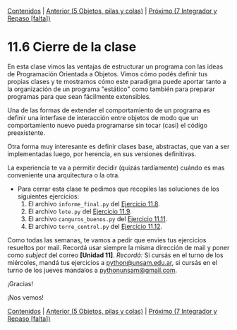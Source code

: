 [Contenidos](../Contenidos.md) \| [Anterior (5 Objetos, pilas y colas)](05_Pilas_Colas.md) \| [Próximo (7 Integrador y Repaso [falta])](07_Integrador.md)

# 11.6 Cierre de la clase

En esta clase vimos las ventajas de estructurar un programa con las ideas de Programación Orientada a Objetos. Vimos cómo podés definir tus propias clases y te mostramos cómo este paradigma puede aportar tanto a la organización de un programa "estático" como también para preparar programas para que sean fácilmente extensibles. 

Una de las formas de extender el comportamiento de un programa es definir una interfase de interacción entre objetos de modo que un comportamiento nuevo pueda programarse sin tocar (casi) el código preexistente. 

Otra forma muy interesante es definir clases base, abstractas, que van a ser implementadas luego, por herencia, en sus versiones definitivas. 

La experiencia te va a permitir decidir (quizás tardíamente) cuándo es mas conveniente una arquitectura o la otra.

* Para cerrar esta clase te pedimos que recopiles las soluciones de los siguientes ejercicios:
    1. El archivo `informe_final.py` del [Ejercicio 11.8](../11_Clases_y_Objetos/03_Herencia.md#ejercicio-118-volvamos-a-armar-todo).
    2. El archivo `lote.py` del [Ejercicio 11.9](../11_Clases_y_Objetos/04_Métodos_Especiales.md#ejercicio-119-mejor-salida-para-objetos).
    3. El archivo `canguros_buenos.py` del [Ejercicio 11.11](../11_Clases_y_Objetos/05_Pilas_Colas.md#ejercicio-1111-canguros-buenos-y-canguros-malos).
    4. El archivo `torre_control.py` del [Ejercicio 11.12](../11_Clases_y_Objetos/05_Pilas_Colas.md#ejercicio-1112-torre-de-control).


Como todas las semanas, te vamos a pedir que envies tus ejercicios resueltos por mail. Recordá usar siempre la misma dirección de mail y poner como *subject* del correo **[Unidad 11]**. *Recordá:* Si cursás en el turno de los miércoles, mandá tus ejercicios a python@unsam.edu.ar, si cursás en el turno de los jueves mandalos a pythonunsam@gmail.com.

¡Gracias! 


¡Nos vemos!


[Contenidos](../Contenidos.md) \| [Anterior (5 Objetos, pilas y colas)](05_Pilas_Colas.md) \| [Próximo (7 Integrador y Repaso [falta])](07_Integrador.md)

